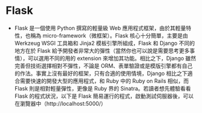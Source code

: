 # Flask
- Flask 是一個使用 Python 撰寫的輕量級 Web 應用程式框架，由於其輕量特性，也稱為 micro-framework（微框架）。Flask 核心十分簡單，主要是由 Werkzeug WSGI 工具箱和 Jinja2 模板引擎所組成，Flask 和 Django 不同的地方在於 Flask 給予開發者非常大的彈性（當然你也可以說是需要思考更多事情），可以選用不同的用的 extension 來增加其功能。相比之下，Django 雖然完善但技術選擇相對不彈性，不論是 ORM、表單驗證或是模版引擎都有自己的作法。事實上沒有最好的框架，只有合適的使用情境，Django 相比之下適合需要快速的開發大型的應用程式，和 Ruby 中的 Ruby on Rails 相似，而 Flask 則是相對輕量彈性，更像是 Ruby 界的 Sinatra。若讀者想先體驗看看 Flask 的程式狀況，以下是 Flask 簡易運行的程式，啟動測試伺服器後，可以在瀏覽器中（http://localhost:5000/）
